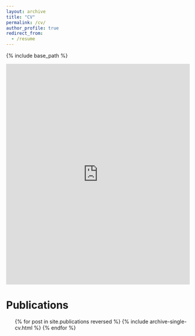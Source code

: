 ```yaml
---
layout: archive
title: "CV"
permalink: /cv/
author_profile: true
redirect_from:
  - /resume
---
```


{% include base_path %}

<embed src="http://johnrtheisen.github.io//files//Theisen_CV.pdf" width="500" height="600" 
 type="application/pdf">

Publications
======
  <ul>{% for post in site.publications reversed %}
    {% include archive-single-cv.html %}
  {% endfor %}</ul>
